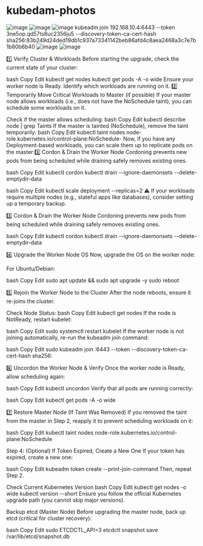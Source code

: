 # kubedam-photos
![image](https://github.com/user-attachments/assets/9395105c-fa89-4255-8bb8-995df658280e)
![image](https://github.com/user-attachments/assets/a7edc9a0-271c-47be-a3b3-193e94701869)
![image](https://github.com/user-attachments/assets/e5c4bb58-2e90-4c56-a037-7a9a15050281)
kubeadm join 192.168.10.4:6443 --token 3ne5op.qd57ts8uc2356ju5 --discovery-token-ca-cert-hash sha256:83b249d24ded19db1c937a73341142beb86afd4c8aea2468a3c7e7b1b80b6b40
![image](https://github.com/user-attachments/assets/2d628e54-4a3c-43b5-aabf-f81854ebc35a)
![image](https://github.com/user-attachments/assets/d4d09c31-b5ff-4a1c-8dd4-c4c325550348)

1️⃣ Verify Cluster & Workloads
Before starting the upgrade, check the current state of your cluster:

bash
Copy
Edit
kubectl get nodes
kubectl get pods -A -o wide
Ensure your worker node is Ready.
Identify which workloads are running on it.
2️⃣ Temporarily Move Critical Workloads to Master (if possible)
If your master node allows workloads (i.e., does not have the NoSchedule taint), you can schedule some workloads on it.

Check if the master allows scheduling:
bash
Copy
Edit
kubectl describe node <master-node-name> | grep Taints
If the master is tainted (NoSchedule), remove the taint temporarily:
bash
Copy
Edit
kubectl taint nodes <master-node-name> node-role.kubernetes.io/control-plane:NoSchedule-
Now, if you have any Deployment-based workloads, you can scale them up to replicate pods on the master:3️⃣ Cordon & Drain the Worker Node
Cordoning prevents new pods from being scheduled while draining safely removes existing ones.

bash
Copy
Edit
kubectl cordon <worker-node-name>
kubectl drain <worker-node-name> --ignore-daemonsets --delete-emptydir-data



bash
Copy
Edit
kubectl scale deployment <your-deployment> --replicas=2
⚠️ If your workloads require multiple nodes (e.g., stateful apps like databases), consider setting up a temporary backup.





3️⃣ Cordon & Drain the Worker Node
Cordoning prevents new pods from being scheduled while draining safely removes existing ones.

bash
Copy
Edit
kubectl cordon <worker-node-name>
kubectl drain <worker-node-name> --ignore-daemonsets --delete-emptydir-data

4️⃣ Upgrade the Worker Node OS
Now, upgrade the OS on the worker node:

For Ubuntu/Debian:

bash
Copy
Edit
sudo apt update && sudo apt upgrade -y
sudo reboot


5️⃣ Rejoin the Worker Node to the Cluster
After the node reboots, ensure it re-joins the cluster.

Check Node Status:
bash
Copy
Edit
kubectl get nodes
If the node is NotReady, restart kubelet:

bash
Copy
Edit
sudo systemctl restart kubelet
If the worker node is not joining automatically, re-run the kubeadm join command:

bash
Copy
Edit
sudo kubeadm join <master-ip>:6443 --token <token> --discovery-token-ca-cert-hash sha256:<hash>


6️⃣ Uncordon the Worker Node & Verify
Once the worker node is Ready, allow scheduling again:

bash
Copy
Edit
kubectl uncordon <worker-node-name>
Verify that all pods are running correctly:

bash
Copy
Edit
kubectl get pods -A -o wide

7️⃣ Restore Master Node (If Taint Was Removed)
If you removed the taint from the master in Step 2, reapply it to prevent scheduling workloads on it:

bash
Copy
Edit
kubectl taint nodes <master-node-name> node-role.kubernetes.io/control-plane:NoSchedule



Step 4: (Optional) If Token Expired, Create a New One
If your token has expired, create a new one:

bash
Copy
Edit
kubeadm token create --print-join-command
Then, repeat Step 2.

Check Current Kubernetes Version
bash
Copy
Edit
kubectl get nodes -o wide
kubectl version --short
Ensure you follow the official Kubernetes upgrade path (you cannot skip major versions).


Backup etcd (Master Node)
Before upgrading the master node, back up etcd (critical for cluster recovery):

bash
Copy
Edit
sudo ETCDCTL_API=3 etcdctl snapshot save /var/lib/etcd/snapshot.db






























